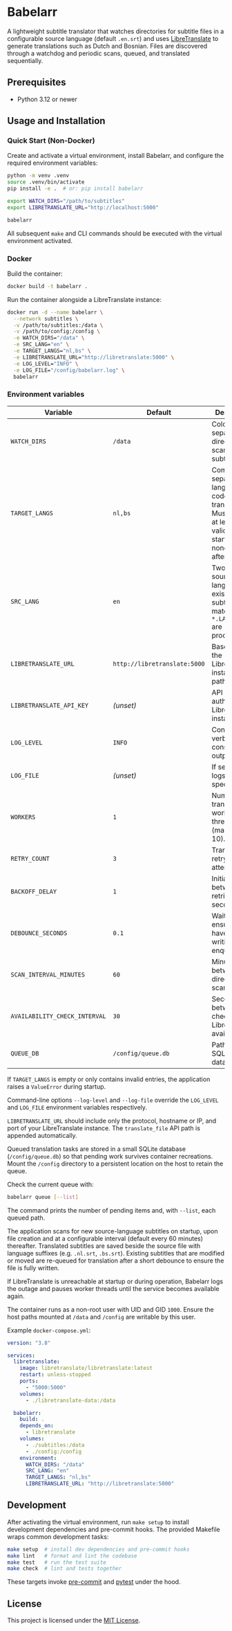 # Babelarr

A lightweight subtitle translator that watches directories for subtitle files in a configurable source language (default `.en.srt`) and uses [LibreTranslate](https://libretranslate.com/) to generate translations such as Dutch and Bosnian. Files are discovered through a watchdog and periodic scans, queued, and translated sequentially.

## Prerequisites

- Python 3.12 or newer

## Usage and Installation

### Quick Start (Non-Docker)

Create and activate a virtual environment, install Babelarr, and configure the required environment variables:

```bash
python -m venv .venv
source .venv/bin/activate
pip install -e .  # or: pip install babelarr

export WATCH_DIRS="/path/to/subtitles"
export LIBRETRANSLATE_URL="http://localhost:5000"

babelarr
```

All subsequent `make` and CLI commands should be executed with the virtual environment activated.

### Docker

Build the container:

```bash
docker build -t babelarr .
```

Run the container alongside a LibreTranslate instance:

```bash
docker run -d --name babelarr \
  --network subtitles \
  -v /path/to/subtitles:/data \
  -v /path/to/config:/config \
  -e WATCH_DIRS="/data" \
  -e SRC_LANG="en" \
  -e TARGET_LANGS="nl,bs" \
  -e LIBRETRANSLATE_URL="http://libretranslate:5000" \
  -e LOG_LEVEL="INFO" \
  -e LOG_FILE="/config/babelarr.log" \
  babelarr
```

### Environment variables

| Variable | Default | Description |
| --- | --- | --- |
| `WATCH_DIRS` | `/data` | Colon-separated directories to scan for subtitles. |
| `TARGET_LANGS` | `nl,bs` | Comma-separated language codes to translate into. Must include at least one valid code; startup fails if none remain after filtering. |
| `SRC_LANG` | `en` | Two-letter source language of existing subtitles; files matching `*.LANG.srt` are processed. |
| `LIBRETRANSLATE_URL` | `http://libretranslate:5000` | Base URL of the LibreTranslate instance (no path). |
| `LIBRETRANSLATE_API_KEY` | *(unset)* | API key for authenticated LibreTranslate instances. |
| `LOG_LEVEL` | `INFO` | Controls verbosity of console output. |
| `LOG_FILE` | *(unset)* | If set, writes logs to the specified file. |
| `WORKERS` | `1` | Number of translation worker threads (maximum 10). |
| `RETRY_COUNT` | `3` | Translation retry attempts. |
| `BACKOFF_DELAY` | `1` | Initial delay between retries in seconds. |
| `DEBOUNCE_SECONDS` | `0.1` | Wait time to ensure files have finished writing before enqueueing. |
| `SCAN_INTERVAL_MINUTES` | `60` | Minutes between full directory scans. |
| `AVAILABILITY_CHECK_INTERVAL` | `30` | Seconds between checks for LibreTranslate availability. |
| `QUEUE_DB` | `/config/queue.db` | Path to the SQLite queue database. |

If `TARGET_LANGS` is empty or only contains invalid entries, the application raises a `ValueError` during startup.

Command-line options `--log-level` and `--log-file` override the `LOG_LEVEL` and `LOG_FILE` environment variables respectively.

`LIBRETRANSLATE_URL` should include only the protocol, hostname or IP, and port of your LibreTranslate instance. The `translate_file` API path is appended automatically.

Queued translation tasks are stored in a small SQLite database (`/config/queue.db`) so that pending work survives container recreations. Mount the `/config` directory to a persistent location on the host to retain the queue.

Check the current queue with:

```bash
babelarr queue [--list]
```

The command prints the number of pending items and, with `--list`, each queued path.

The application scans for new source-language subtitles on startup, upon file creation and at a configurable interval (default every 60 minutes) thereafter. Translated subtitles are saved beside the source file with language suffixes (e.g. `.nl.srt`, `.bs.srt`). Existing subtitles that are modified or moved are re-queued for translation after a short debounce to ensure the file is fully written.

If LibreTranslate is unreachable at startup or during operation, Babelarr logs the outage and pauses worker threads until the service becomes available again.

The container runs as a non-root user with UID and GID `1000`. Ensure the host paths mounted at `/data` and `/config` are writable by this user.

Example `docker-compose.yml`:

```yaml
version: "3.8"

services:
  libretranslate:
    image: libretranslate/libretranslate:latest
    restart: unless-stopped
    ports:
      - "5000:5000"
    volumes:
      - ./libretranslate-data:/data

  babelarr:
    build: .
    depends_on:
      - libretranslate
    volumes:
      - ./subtitles:/data
      - ./config:/config
    environment:
      WATCH_DIRS: "/data"
      SRC_LANG: "en"
      TARGET_LANGS: "nl,bs"
      LIBRETRANSLATE_URL: "http://libretranslate:5000"
```

## Development

After activating the virtual environment, run `make setup` to install development dependencies and pre-commit hooks. The provided Makefile wraps common development tasks:

```bash
make setup  # install dev dependencies and pre-commit hooks
make lint   # format and lint the codebase
make test   # run the test suite
make check  # lint and tests together
```

These targets invoke [pre-commit](https://pre-commit.com/) and [pytest](https://docs.pytest.org/) under the hood.

## License

This project is licensed under the [MIT License](LICENSE).
